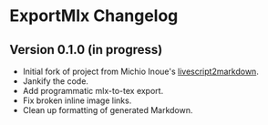 ExportMlx Changelog
================================

Version 0.1.0 (in progress)
------------------------------

* Initial fork of project from Michio Inoue's [livescript2markdown](https://github.com/minoue-xx/livescript2markdown).
* Jankify the code.
* Add programmatic mlx-to-tex export.
* Fix broken inline image links.
* Clean up formatting of generated Markdown.
